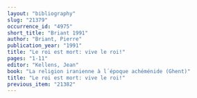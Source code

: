 ```yaml
---
layout: "bibliography"
slug: "21379"
occurrence_id: "4975"
short_title: "Briant 1991"
author: "Briant, Pierre"
publication_year: "1991"
title: "Le roi est mort: vive le roi!"
pages: "1-11"
editor: "Kellens, Jean"
book: "La religion iranienne à l´époque achéménide (Ghent)"
title: "Le roi est mort: vive le roi!"
previous_item: "21382"
---
```


